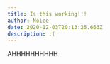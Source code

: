 ```yaml
---
title: Is this working!!!
author: Noice
date: 2020-12-03T20:13:25.663Z
description: :(
---
```

AHHHHHHHHHH